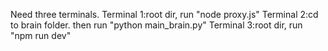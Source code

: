 Need three terminals. 
Terminal 1:root dir, run "node proxy.js"
Terminal 2:cd to brain folder. then run "python main_brain.py"
Terminal 3:root dir, run "npm run dev"